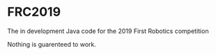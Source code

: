 # FRC2019

The in development Java code for the 2019 First Robotics competition

Nothing is guarenteed to work.
